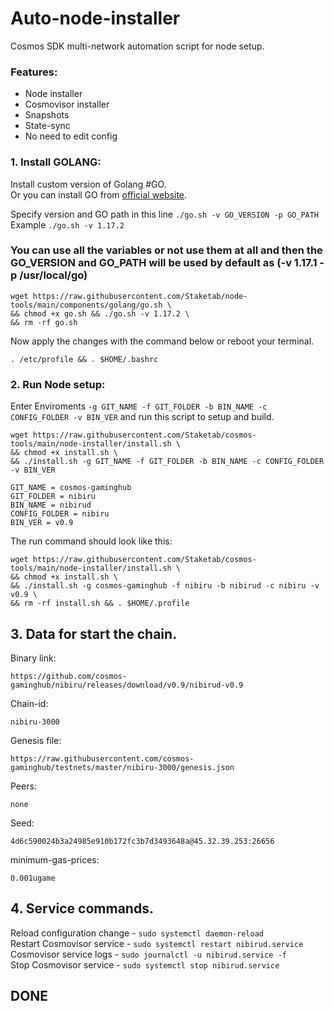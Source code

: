 # Auto-node-installer
Cosmos SDK multi-network automation script for node setup.  
### Features:  
- Node installer
- Cosmovisor installer
- Snapshots
- State-sync
- No need to edit config

### 1. Install GOLANG:
Install custom version of Golang #GO.  
Or you can install GO from [official website](https://golang.org/doc/install).  

Specify version and GO path in this line `./go.sh -v GO_VERSION -p GO_PATH`  
Example `./go.sh -v 1.17.2`  

### You can use all the variables or not use them at all and then the GO_VERSION and GO_PATH will be used by default as (-v 1.17.1 -p /usr/local/go)  

```
wget https://raw.githubusercontent.com/Staketab/node-tools/main/components/golang/go.sh \
&& chmod +x go.sh && ./go.sh -v 1.17.2 \
&& rm -rf go.sh
```
Now apply the changes with the command below or reboot your terminal.  
```
. /etc/profile && . $HOME/.bashrc
```

### 2. Run Node setup:
Enter Enviroments `-g GIT_NAME -f GIT_FOLDER -b BIN_NAME -c CONFIG_FOLDER -v BIN_VER` and run this script to setup and build.  
```
wget https://raw.githubusercontent.com/Staketab/cosmos-tools/main/node-installer/install.sh \
&& chmod +x install.sh \
&& ./install.sh -g GIT_NAME -f GIT_FOLDER -b BIN_NAME -c CONFIG_FOLDER -v BIN_VER
```
`GIT_NAME = cosmos-gaminghub`  
`GIT_FOLDER = nibiru`  
`BIN_NAME = nibirud`  
`CONFIG_FOLDER = nibiru`  
`BIN_VER = v0.9`

The run command should look like this:
```
wget https://raw.githubusercontent.com/Staketab/cosmos-tools/main/node-installer/install.sh \
&& chmod +x install.sh \
&& ./install.sh -g cosmos-gaminghub -f nibiru -b nibirud -c nibiru -v v0.9 \
&& rm -rf install.sh && . $HOME/.profile
```

## 3. Data for start the chain.  
Binary link:
```
https://github.com/cosmos-gaminghub/nibiru/releases/download/v0.9/nibirud-v0.9
```
Chain-id:
```
nibiru-3000
```  
Genesis file:
```
https://raw.githubusercontent.com/cosmos-gaminghub/testnets/master/nibiru-3000/genesis.json
```
Peers:
```
none
```
Seed:
```
4d6c590024b3a24985e910b172fc3b7d3493648a@45.32.39.253:26656
```
minimum-gas-prices:
```
0.001ugame
```

## 4. Service commands.
Reload configuration change - `sudo systemctl daemon-reload`  
Restart Cosmovisor service - `sudo systemctl restart nibirud.service`  
Cosmovisor service logs - `sudo journalctl -u nibirud.service -f`  
Stop Cosmovisor service - `sudo systemctl stop nibirud.service`  

## DONE
